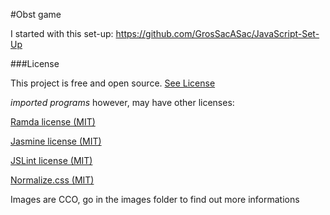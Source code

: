 #Obst game

I started with this set-up: https://github.com/GrosSacASac/JavaScript-Set-Up

###License

This project is free and open source. [See License](LICENSE.txt)

_imported programs_ however, may have other licenses:

[Ramda license (MIT)](https://github.com/ramda/ramda/blob/master/LICENSE.txt)

[Jasmine license (MIT)](https://github.com/jasmine/jasmine/blob/master/MIT.LICENSE)

[JSLint license (MIT)](https://github.com/douglascrockford/JSLint)

[Normalize.css (MIT)](https://github.com/necolas/normalize.css/blob/master/LICENSE.md)

Images are CCO, go in the images folder to find out more informations
